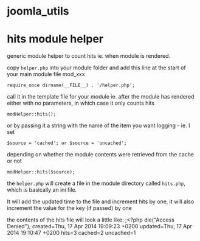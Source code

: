 joomla_utils
============


# hits module helper #

generic module helper to count hits ie. when module is rendered.

copy `helper.php` into your module folder and add this line at the start of your main module file mod_xxx

    require_once dirname(__FILE__) . '/helper.php';

call it in the template file for your module ie. after the module has rendered either with no parameters, in which case it only counts hits

    modHelper::hits();

or by passing it a string with the name of the item you want logging - ie. I set
 
    $source = 'cached'; or $source = 'uncached';

depending on whether the module contents were retrieved from the cache or not

    modHelper::hits($source);

the `helper.php` will create a file in the module directory called `hits.php`, which is basically an ini file.

It will add the updated time to the file and increment hits by one, it will also increment the value for the key (if passed) by one

the contents of the hits file will look a little like:
    ;<?php die("Access Denied");
    created=Thu, 17 Apr 2014 19:09:23 +0200
    updated=Thu, 17 Apr 2014 19:10:47 +0200
    hits=3
    cached=2
    uncached=1


